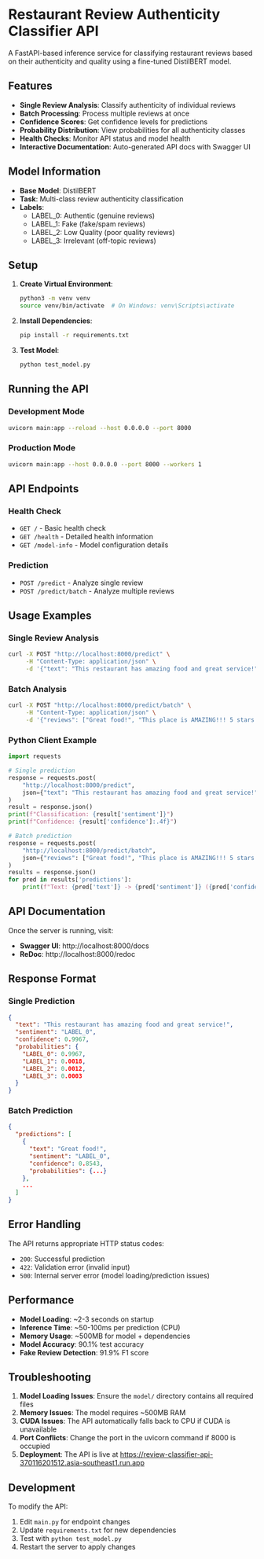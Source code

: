 # Restaurant Review Authenticity Classifier API

A FastAPI-based inference service for classifying restaurant reviews based on their authenticity and quality using a fine-tuned DistilBERT model.

## Features

- **Single Review Analysis**: Classify authenticity of individual reviews
- **Batch Processing**: Process multiple reviews at once
- **Confidence Scores**: Get confidence levels for predictions
- **Probability Distribution**: View probabilities for all authenticity classes
- **Health Checks**: Monitor API status and model health
- **Interactive Documentation**: Auto-generated API docs with Swagger UI

## Model Information

- **Base Model**: DistilBERT
- **Task**: Multi-class review authenticity classification
- **Labels**: 
  - LABEL_0: Authentic (genuine reviews)
  - LABEL_1: Fake (fake/spam reviews)
  - LABEL_2: Low Quality (poor quality reviews)
  - LABEL_3: Irrelevant (off-topic reviews)

## Setup

1. **Create Virtual Environment**:
   ```bash
   python3 -m venv venv
   source venv/bin/activate  # On Windows: venv\Scripts\activate
   ```

2. **Install Dependencies**:
   ```bash
   pip install -r requirements.txt
   ```

3. **Test Model**:
   ```bash
   python test_model.py
   ```

## Running the API

### Development Mode
```bash
uvicorn main:app --reload --host 0.0.0.0 --port 8000
```

### Production Mode
```bash
uvicorn main:app --host 0.0.0.0 --port 8000 --workers 1
```

## API Endpoints

### Health Check
- `GET /` - Basic health check
- `GET /health` - Detailed health information
- `GET /model-info` - Model configuration details

### Prediction
- `POST /predict` - Analyze single review
- `POST /predict/batch` - Analyze multiple reviews

## Usage Examples

### Single Review Analysis
```bash
curl -X POST "http://localhost:8000/predict" \
     -H "Content-Type: application/json" \
     -d '{"text": "This restaurant has amazing food and great service!"}'
```

### Batch Analysis
```bash
curl -X POST "http://localhost:8000/predict/batch" \
     -H "Content-Type: application/json" \
     -d '{"reviews": ["Great food!", "This place is AMAZING!!! 5 stars!!!", "The food was okay but expensive"]}'
```

### Python Client Example
```python
import requests

# Single prediction
response = requests.post(
    "http://localhost:8000/predict",
    json={"text": "This restaurant has amazing food and great service!"}
)
result = response.json()
print(f"Classification: {result['sentiment']}")
print(f"Confidence: {result['confidence']:.4f}")

# Batch prediction
response = requests.post(
    "http://localhost:8000/predict/batch",
    json={"reviews": ["Great food!", "This place is AMAZING!!! 5 stars!!!", "The food was okay but expensive"]}
)
results = response.json()
for pred in results['predictions']:
    print(f"Text: {pred['text']} -> {pred['sentiment']} ({pred['confidence']:.4f})")
```

## API Documentation

Once the server is running, visit:
- **Swagger UI**: http://localhost:8000/docs
- **ReDoc**: http://localhost:8000/redoc

## Response Format

### Single Prediction
```json
{
  "text": "This restaurant has amazing food and great service!",
  "sentiment": "LABEL_0",
  "confidence": 0.9967,
  "probabilities": {
    "LABEL_0": 0.9967,
    "LABEL_1": 0.0018,
    "LABEL_2": 0.0012,
    "LABEL_3": 0.0003
  }
}
```

### Batch Prediction
```json
{
  "predictions": [
    {
      "text": "Great food!",
      "sentiment": "LABEL_0",
      "confidence": 0.8543,
      "probabilities": {...}
    },
    ...
  ]
}
```

## Error Handling

The API returns appropriate HTTP status codes:
- `200`: Successful prediction
- `422`: Validation error (invalid input)
- `500`: Internal server error (model loading/prediction issues)

## Performance

- **Model Loading**: ~2-3 seconds on startup
- **Inference Time**: ~50-100ms per prediction (CPU)
- **Memory Usage**: ~500MB for model + dependencies
- **Model Accuracy**: 90.1% test accuracy
- **Fake Review Detection**: 91.9% F1 score

## Troubleshooting

1. **Model Loading Issues**: Ensure the `model/` directory contains all required files
2. **Memory Issues**: The model requires ~500MB RAM
3. **CUDA Issues**: The API automatically falls back to CPU if CUDA is unavailable
4. **Port Conflicts**: Change the port in the uvicorn command if 8000 is occupied
5. **Deployment**: The API is live at https://review-classifier-api-370116201512.asia-southeast1.run.app

## Development

To modify the API:
1. Edit `main.py` for endpoint changes
2. Update `requirements.txt` for new dependencies
3. Test with `python test_model.py`
4. Restart the server to apply changes

